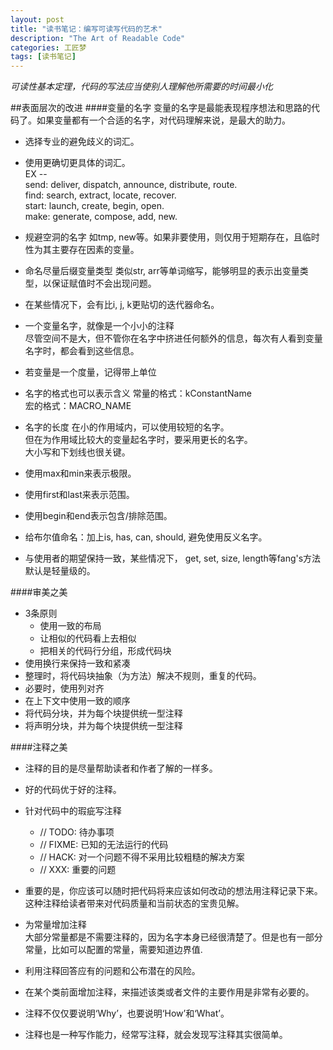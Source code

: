 ```yaml
---
layout: post
title: "读书笔记：编写可读写代码的艺术"
description: "The Art of Readable Code"
categories: 工匠梦
tags: [读书笔记]
---
```


*可读性基本定理，代码的写法应当使别人理解他所需要的时间最小化*

##表面层次的改进
####变量的名字
变量的名字是最能表现程序想法和思路的代码了。如果变量都有一个合适的名字，对代码理解来说，是最大的助力。  

*  选择专业的避免歧义的词汇。  

*  使用更确切更具体的词汇。  
EX --  
send: deliver, dispatch, announce, distribute, route.  
find: search, extract, locate, recover.  
start: launch, create, begin, open.  
make: generate, compose, add, new.  
* 规避空洞的名字
如tmp, new等。如果非要使用，则仅用于短期存在，且临时性为其主要存在因素的变量。  

* 命名尽量后缀变量类型
类似str, arr等单词缩写，能够明显的表示出变量类型，以保证赋值时不会出现问题。  

* 在某些情况下，会有比i, j, k更贴切的迭代器命名。  

* 一个变量名字，就像是一个小小的注释  
尽管空间不是大，但不管你在名字中挤进任何额外的信息，每次有人看到变量名字时，都会看到这些信息。  

* 若变量是一个度量，记得带上单位  

* 名字的格式也可以表示含义
常量的格式：kConstantName  
宏的格式：MACRO_NAME  

* 名字的长度
在小的作用域内，可以使用较短的名字。  
但在为作用域比较大的变量起名字时，要采用更长的名字。  
大小写和下划线也很关键。  

* 使用max和min来表示极限。  

* 使用first和last来表示范围。  

* 使用begin和end表示包含/排除范围。  

* 给布尔值命名：加上is, has, can, should, 避免使用反义名字。  

* 与使用者的期望保持一致，某些情况下， get, set, size, length等fang's方法默认是轻量级的。  


####审美之美  
* 3条原则
	* 使用一致的布局  
	* 让相似的代码看上去相似
	* 把相关的代码行分组，形成代码块
* 使用换行来保持一致和紧凑
* 整理时，将代码块抽象（为方法）解决不规则，重复的代码。
* 必要时，使用列对齐
* 在上下文中使用一致的顺序
* 将代码分块，并为每个块提供统一型注释  
* 将声明分块，并为每个块提供统一型注释

####注释之美
* 注释的目的是尽量帮助读者和作者了解的一样多。
* 好的代码优于好的注释。

* 针对代码中的瑕疵写注释  
	* // TODO: 待办事项  
	* // FIXME: 已知的无法运行的代码
	* // HACK: 对一个问题不得不采用比较粗糙的解决方案
	* // XXX: 重要的问题
	
* 重要的是，你应该可以随时把代码将来应该如何改动的想法用注释记录下来。这种注释给读者带来对代码质量和当前状态的宝贵见解。
* 为常量增加注释  
	大部分常量都是不需要注释的，因为名字本身已经很清楚了。但是也有一部分常量，比如可以配置的常量，需要知道边界值.  
	
* 利用注释回答应有的问题和公布潜在的风险。  

* 在某个类前面增加注释，来描述该类或者文件的主要作用是非常有必要的。  

* 注释不仅仅要说明‘Why’，也要说明‘How’和‘What’。

* 注释也是一种写作能力，经常写注释，就会发现写注释其实很简单。




<br>